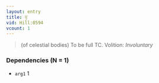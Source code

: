 ```yaml
---
layout: entry
title: ཉ་
vid: Hill:0594
vcount: 1
---
```

> (of celestial bodies) To be full TC\.
> Volition: _Involuntary_


### Dependencies (N = 1)
* `arg1` 1
